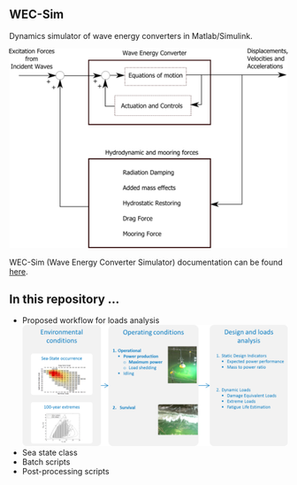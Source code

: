## WEC-Sim
Dynamics simulator of wave energy converters in Matlab/Simulink.

![alt text][wecsim]

[wecsim]: https://raw.githubusercontent.com/brauliobarahona/WEC-Sim-1/master/wecsim_small.png "Block diagram overview of WEC-Sim"
[workflow]: https://raw.githubusercontent.com/brauliobarahona/WEC-Sim-1/master/loads_analysis_workflow.png "Proposed loads analysis workflow"


WEC-Sim (Wave Energy Converter Simulator) documentation can be found [here](http://wec-sim.github.io/WEC-Sim).


## In this repository ...
+ Proposed workflow for loads analysis
![alt text][workflow]
+ Sea state class
+ Batch scripts
+ Post-processing scripts
